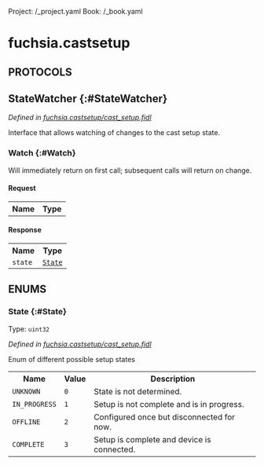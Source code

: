 Project: /_project.yaml
Book: /_book.yaml

# fuchsia.castsetup


## **PROTOCOLS**

## StateWatcher {:#StateWatcher}
*Defined in [fuchsia.castsetup/cast_setup.fidl](https://fuchsia.googlesource.com/fuchsia/+/master/sdk/fidl/fuchsia.castsetup/cast_setup.fidl#9)*

 Interface that allows watching of changes to the cast setup state.

### Watch {:#Watch}

 Will immediately return on first call; subsequent calls will return on
 change.

#### Request
<table>
    <tr><th>Name</th><th>Type</th></tr>
    </table>


#### Response
<table>
    <tr><th>Name</th><th>Type</th></tr>
    <tr>
            <td><code>state</code></td>
            <td>
                <code><a class='link' href='#State'>State</a></code>
            </td>
        </tr></table>





## **ENUMS**

### State {:#State}
Type: <code>uint32</code>

*Defined in [fuchsia.castsetup/cast_setup.fidl](https://fuchsia.googlesource.com/fuchsia/+/master/sdk/fidl/fuchsia.castsetup/cast_setup.fidl#16)*

 Enum of different possible setup states


<table>
    <tr><th>Name</th><th>Value</th><th>Description</th></tr><tr>
            <td><code>UNKNOWN</code></td>
            <td><code>0</code></td>
            <td> State is not determined.
</td>
        </tr><tr>
            <td><code>IN_PROGRESS</code></td>
            <td><code>1</code></td>
            <td> Setup is not complete and is in progress.
</td>
        </tr><tr>
            <td><code>OFFLINE</code></td>
            <td><code>2</code></td>
            <td> Configured once but disconnected for now.
</td>
        </tr><tr>
            <td><code>COMPLETE</code></td>
            <td><code>3</code></td>
            <td> Setup is complete and device is connected.
</td>
        </tr></table>











